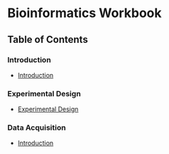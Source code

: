 
# Bioinformatics Workbook


## Table of Contents

### Introduction
* [Introduction](introduction/introduction.md)

### Experimental Design
* [Experimental Design](experimentalDesign/eD_introduction.md)

### Data Acquisition
  * [Introduction](dataAcquisition/dA_introduction.md)
